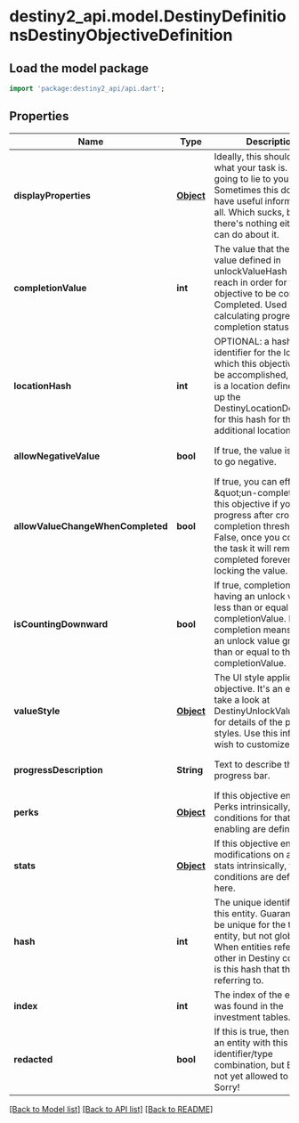 # destiny2_api.model.DestinyDefinitionsDestinyObjectiveDefinition

## Load the model package
```dart
import 'package:destiny2_api/api.dart';
```

## Properties
Name | Type | Description | Notes
------------ | ------------- | ------------- | -------------
**displayProperties** | [**Object**](Object.md) | Ideally, this should tell you what your task is. I&#39;m not going to lie to you though. Sometimes this doesn&#39;t have useful information at all. Which sucks, but there&#39;s nothing either of us can do about it. | [optional] [default to null]
**completionValue** | **int** | The value that the unlock value defined in unlockValueHash must reach in order for the objective to be considered Completed. Used in calculating progress and completion status. | [optional] [default to null]
**locationHash** | **int** | OPTIONAL: a hash identifier for the location at which this objective must be accomplished, if there is a location defined. Look up the DestinyLocationDefinition for this hash for that additional location info. | [optional] [default to null]
**allowNegativeValue** | **bool** | If true, the value is allowed to go negative. | [optional] [default to null]
**allowValueChangeWhenCompleted** | **bool** | If true, you can effectively \&quot;un-complete\&quot; this objective if you lose progress after crossing the completion threshold.   If False, once you complete the task it will remain completed forever by locking the value. | [optional] [default to null]
**isCountingDownward** | **bool** | If true, completion means having an unlock value less than or equal to the completionValue.  If False, completion means having an unlock value greater than or equal to the completionValue. | [optional] [default to null]
**valueStyle** | [**Object**](Object.md) | The UI style applied to the objective. It&#39;s an enum, take a look at DestinyUnlockValueUIStyle for details of the possible styles. Use this info as you wish to customize your UI. | [optional] [default to null]
**progressDescription** | **String** | Text to describe the progress bar. | [optional] [default to null]
**perks** | [**Object**](Object.md) | If this objective enables Perks intrinsically, the conditions for that enabling are defined here. | [optional] [default to null]
**stats** | [**Object**](Object.md) | If this objective enables modifications on a player&#39;s stats intrinsically, the conditions are defined here. | [optional] [default to null]
**hash** | **int** | The unique identifier for this entity. Guaranteed to be unique for the type of entity, but not globally.  When entities refer to each other in Destiny content, it is this hash that they are referring to. | [optional] [default to null]
**index** | **int** | The index of the entity as it was found in the investment tables. | [optional] [default to null]
**redacted** | **bool** | If this is true, then there is an entity with this identifier/type combination, but BNet is not yet allowed to show it. Sorry! | [optional] [default to null]

[[Back to Model list]](../README.md#documentation-for-models) [[Back to API list]](../README.md#documentation-for-api-endpoints) [[Back to README]](../README.md)


